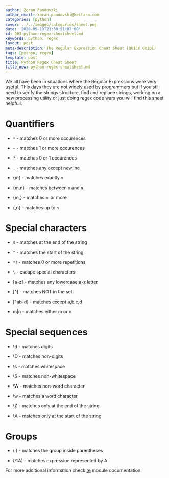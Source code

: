 ```yaml
---
author: Zoran Pandovski
author_email: zoran.pandovski@keitaro.com
categories: [python]
cover: ../../images/categories/sheet.png
date: '2020-05-19T21:38:51+02:00'
id: 003-python-regex-cheatsheet.md
keywords: python, regex
layout: post
meta-description: The Regular Expression Cheat Sheet [QUICK GUIDE]
tags: [python, regex]
template: post
title: Python Regex Cheat Sheet
title_new: python-regex-cheatsheet.md
---
```




We all have been in situations where the Regular Expressions were very useful. This days they are not widely used by programmers but if you still need to verify the strings structure, find and replace strings, working on a new processing utility or just doing regex code wars you will find this sheet helpfull.



# Quantifiers



* `*` - matches 0 or more occurences

* `+` - matches 1 or more occurences 

* `?` - matches 0 or 1 occurences 

* `.` - matches any except newline

* {m} - matches exactly `m`

* {m,n} - matches between `m` and `n`

* {m,} - matches `m `or more

* {,n} - matches up to `n`



# Special characters

* `$` - matches at the end of the string

* `^` - matches the start of the string

* `*?` - matches 0 or more repetitions

* `\` - escape special characters

* [a-z] - matches any lowercase a-z letter

* [^] - matches NOT in the set

* [^ab-d] - matches except a,b,c,d

* m|n - matches either m or n



# Special sequences



* \d - matches digits

* \D - matches non-digits

* \s - matches whitespace

* \S - matches non-whitespace

* \W - matches non-word character

* \w - matches a word character

* \Z - matches only at the end of the string

* \A - matches only at the start of the string



# Groups

* ( ) - matches the group inside parentheses

* (?:A) - matches expression represented by A



For more additional information check [re](https://docs.python.org/3/library/re.html) module documentation.

